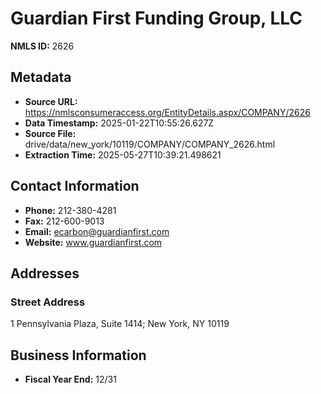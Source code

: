 # Guardian First Funding Group, LLC

**NMLS ID:** 2626

## Metadata
- **Source URL:** https://nmlsconsumeraccess.org/EntityDetails.aspx/COMPANY/2626
- **Data Timestamp:** 2025-01-22T10:55:26.627Z
- **Source File:** drive/data/new_york/10119/COMPANY/COMPANY_2626.html
- **Extraction Time:** 2025-05-27T10:39:21.498621

## Contact Information
- **Phone:** 212-380-4281
- **Fax:** 212-600-9013
- **Email:** ecarbon@guardianfirst.com
- **Website:** www.guardianfirst.com

## Addresses
### Street Address
1 Pennsylvania Plaza, Suite 1414; New York, NY 10119

## Business Information
- **Fiscal Year End:** 12/31
